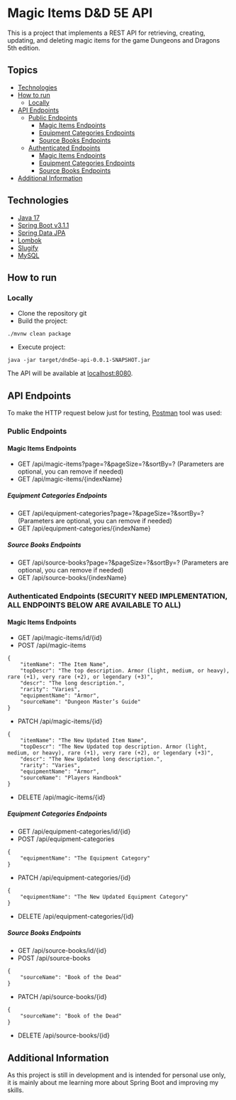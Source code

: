 # Magic Items D&D 5E API

This is a project that implements a REST API for retrieving, creating, updating, and deleting magic items for the game
Dungeons and Dragons 5th edition.

## Topics

- [Technologies](https://github.com/jawwadbr/dnd5e-magicItems-api#technologies)
- [How to run](https://github.com/jawwadbr/dnd5e-magicItems-api#how-to-run)
    * [Locally](https://github.com/jawwadbr/dnd5e-magicItems-api#locally)
- [API Endpoints](https://github.com/jawwadbr/dnd5e-magicItems-api#api-endpoints)
    * [Public Endpoints](https://github.com/jawwadbr/dnd5e-magicItems-api#magic-items-endpoints)
      * [Magic Items Endpoints](https://github.com/jawwadbr/dnd5e-magicItems-api#magic-items-endpoints)
      * [Equipment Categories Endpoints](https://github.com/jawwadbr/dnd5e-magicItems-api#equipment-categories-endpoints)
      * [Source Books Endpoints](https://github.com/jawwadbr/dnd5e-magicItems-api#source-books-endpoints)
    * [Authenticated Endpoints](https://github.com/jawwadbr/dnd5e-magicItems-api#authenticated-endpoints-security-need-implementation-all-endpoints-below-are-available-to-all)
      * [Magic Items Endpoints](https://github.com/jawwadbr/dnd5e-magicItems-api#magic-items-endpoints-1)
      * [Equipment Categories Endpoints](https://github.com/jawwadbr/dnd5e-magicItems-api#equipment-categories-endpoints-1)
      * [Source Books Endpoints](https://github.com/jawwadbr/dnd5e-magicItems-api#source-books-endpoints-1)
- [Additional Information](https://github.com/jawwadbr/dnd5e-magicItems-api#additional-information)

## Technologies

- [Java 17](https://docs.oracle.com/en/java/javase/17/)
- [Spring Boot v3.1.1](https://spring.io/projects/spring-boot)
- [Spring Data JPA](https://docs.spring.io/spring-data/data-jpa/docs/current/reference/html/#repositories)
- [Lombok](https://projectlombok.org/features/)
- [Slugify](https://github.com/slugify/slugify)
- [MySQL](https://dev.mysql.com/doc/)

## How to run

### Locally

- Clone the repository git
- Build the project:

```
./mvnw clean package
```

- Execute project:

```
java -jar target/dnd5e-api-0.0.1-SNAPSHOT.jar
```

The API will be available at [localhost:8080](http://localhost:8080).

## API Endpoints

To make the HTTP request below just for testing, [Postman](https://www.postman.com) tool was used:

### Public Endpoints

#### Magic Items Endpoints

- GET /api/magic-items?page=?&pageSize=?&sortBy=? (Parameters are optional, you can remove if needed)
- GET /api/magic-items/{indexName}

##### Equipment Categories Endpoints

- GET /api/equipment-categories?page=?&pageSize=?&sortBy=? (Parameters are optional, you can remove if needed)
- GET /api/equipment-categories/{indexName}

##### Source Books Endpoints

- GET /api/source-books?page=?&pageSize=?&sortBy=? (Parameters are optional, you can remove if needed)
- GET /api/source-books/{indexName}

### Authenticated Endpoints (SECURITY NEED IMPLEMENTATION, ALL ENDPOINTS BELOW ARE AVAILABLE TO ALL)

#### Magic Items Endpoints

- GET /api/magic-items/id/{id}
- POST /api/magic-items

```
{
    "itemName": "The Item Name",
    "topDescr": "The top description. Armor (light, medium, or heavy), rare (+1), very rare (+2), or legendary (+3)",
    "descr": "The long description.",
    "rarity": "Varies",
    "equipmentName": "Armor",
    "sourceName": "Dungeon Master’s Guide"
}
```

- PATCH /api/magic-items/{id}

```
{
    "itemName": "The New Updated Item Name",
    "topDescr": "The New Updated top description. Armor (light, medium, or heavy), rare (+1), very rare (+2), or legendary (+3)",
    "descr": "The New Updated long description.",
    "rarity": "Varies",
    "equipmentName": "Armor",
    "sourceName": "Players Handbook"
}
```

- DELETE /api/magic-items/{id}

##### Equipment Categories Endpoints

- GET /api/equipment-categories/id/{id}
- POST /api/equipment-categories

```
{
    "equipmentName": "The Equipment Category"
}
```

- PATCH /api/equipment-categories/{id}

```
{
    "equipmentName": "The New Updated Equipment Category"
}
```

- DELETE /api/equipment-categories/{id}

##### Source Books Endpoints

- GET /api/source-books/id/{id}
- POST /api/source-books

```
{
    "sourceName": "Book of the Dead"
}
```

- PATCH /api/source-books/{id}

```
{
    "sourceName": "Book of the Dead"
}
```

- DELETE /api/source-books/{id}

## Additional Information

As this project is still in development and is intended for personal use only, it is mainly about me learning more about
Spring Boot and improving my skills.

